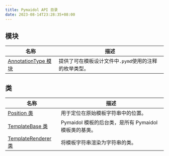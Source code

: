 ```yaml
---
title: Pymaidol API 目录
date: 2023-08-14T23:28:35+08:00
---
```


## 模块

名称 | 描述
--- | ---
[AnnotationType 模块](AnnotationType/AnnotationType模块.md) | 提供了可在模板设计文件中`.pymd`使用的注释的枚举类型。

## 类

名称 | 描述
--- | ---
[Position 类](Position类.md) | 用于定位在原始模板字符串中的位置。
[TemplateBase 类](TemplateBase类.md) | Pymaidol 模板的后台类，是所有 Pymaidol 模板类的基类。
[TemplateRenderer 类](TemplateRenderer类.md) | 将模板字符串渲染为字符串的类。
